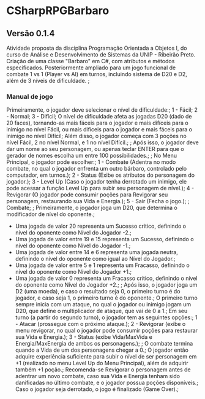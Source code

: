 # CSharpRPGBarbaro
## Versão 0.1.4
Atividade proposta da disciplina Programação Orientada a Objetos I, do curso de Análise e Desenvolvimento de Sistemas da UNIP - Ribeirão Preto.
Criação de uma classe "Barbaro" em C#, com atributos e métodos especificados.
Posteriormente ampliado para um jogo funcional de combate 1 vs 1 (Player vs AI) em turnos, incluindo sistema de D20 e D2, além de 3 níveis de dificuldade.
;
### Manual de jogo
Primeiramente, o jogador deve selecionar o nível de dificuldade:;
1 - Fácil;
2 - Normal;
3 - Difícil;
O nível de dificuldade afeta as jogadas D20 (dado de 20 faces), tornando-as mais fáceis para o jogador e mais difíceis para o inimigo no nível Fácil, ou mais difíceis para o jogador e mais fáceis para o inimigo no nível Difícil;
Além disso, o jogador começa com 3 poções no nível Fácil, 2 no nível Normal, e 1 no nível Difícil.;
;
Após isso, o jogador deve dar um nome ao seu personagem, ou apenas teclar ENTER para que o gerador de nomes escolha um entre 100 possibilidades.;
;
No Menu Principal, o jogador pode escolher:;
1 - Combate (Adentra no modo combate, no qual o jogador enfrenta um outro bárbaro, controlado pelo computador, em turnos.);
2 - Status (Exibe os atributos do personagem do jogador.);
3 - Level Up (Caso o jogador tenha derrotado um inimigo, ele pode acessar a função Level Up para subir seu personagem de nível.);
4 - Revigorar (O jogador pode consumir poções para Revigorar seu personagem, restaurando sua Vida e Energia.);
5 - Sair (Fecha o jogo.);
;
Combate;
;
Primeiramente, o jogador joga um D20, que determina o modificador de nível do oponente.;
- Uma jogada de valor 20 representa um Sucesso crítico, definindo o nível do oponente como Nível do Jogador -2.;
- Uma jogada de valor entre 19 e 15 representa um Sucesso, definindo o nível do oponente como Nível do Jogador -1.;
- Uma jogada de valor entre 14 e 6 representa uma jogada neutra, definindo o nível do oponente como igual ao Nível do Jogador.;
- Uma jogada de valor entre 5 e 1 representa um Fracasso, definindo o nível do oponente como Nível do Jogador +1.;
- Uma jogada de valor 0 representa um Fracasso crítico, definindo o nível do oponente como Nível do Jogador +2.;
;
Após isso, o jogador joga um D2 (uma moeda), e caso o resultado seja 0, o primeiro turno é do jogador, e caso seja 1, o primeiro turno é do oponente.;
O primeiro turno sempre inicia com um ataque, no qual o jogador ou inimigo jogam um D20, que define o multiplicador de ataque, que vai de 0 a 1.;
Em seu turno (a partir do segundo turno), o jogador tem as seguintes opções:;
1 - Atacar (prossegue com o próximo ataque.);
2 - Revigorar (exibe o menu revigorar, no qual o jogador pode consumir poções para restaurar sua Vida e Energia.);
3 - Status (exibe Vida/MaxVida e Energia/MaxEnergia de ambos os personagens.);
;
O combate termina quando a Vida de um dos personagens chegar a 0.;
O jogador então adquire experiência suficiente para subir o nível de ser personagem em +1 (realizado no menu Level Up do Menu Principal), além de adquirir também +1 poção.;
Recomenda-se Revigorar o personagem antes de adentrar um novo combate, caso sua Vida e Energia tenham sido danificadas no último combate, e o jogador possua poções disponíveis.;
Caso o jogador seja derrotado, o jogo é finalizado (Game Over).;
